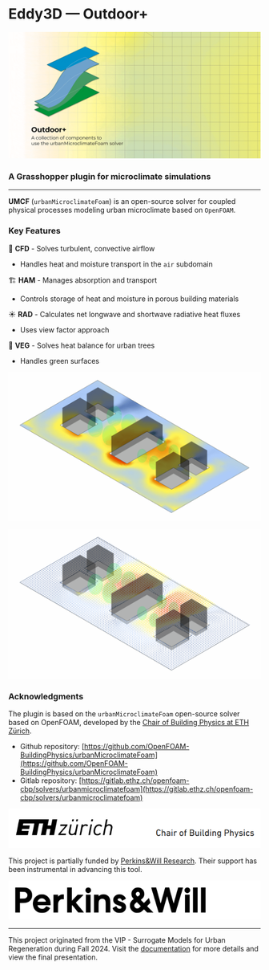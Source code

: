 # Eddy3D &mdash; Outdoor+

![UMCF](./images/outdoorplus/umcf.gif)
### A Grasshopper plugin for microclimate simulations

___

**UMCF** (`urbanMicroclimateFoam`) is an open-source solver for coupled physical processes modeling urban microclimate based on `OpenFOAM`.

### Key Features
 🌊 **CFD** - Solves turbulent, convective airflow
- Handles heat and moisture transport in the `air` subdomain

 🏗️ **HAM** - Manages absorption and transport
- Controls storage of heat and moisture in porous building materials

☀️ **RAD** - Calculates net longwave and shortwave radiative heat fluxes
- Uses view factor approach

🌳 **VEG** - Solves heat balance for urban trees
- Handles green surfaces

![Analysis&Visualization](images/outdoorplus/image38.gif)

![Analysis&Visualization](images/outdoorplus/image39.gif)

### Acknowledgments
The plugin is based on the `urbanMicroclimateFoam` open-source solver based on OpenFOAM, developed by the [Chair of Building Physics at ETH Zürich](https://carmeliet.ethz.ch/). 

- Github repository: [https://github.com/OpenFOAM-BuildingPhysics/urbanMicroclimateFoam](https://github.com/OpenFOAM-BuildingPhysics/urbanMicroclimateFoam)
- Gitlab repository: [https://gitlab.ethz.ch/openfoam-cbp/solvers/urbanmicroclimatefoam](https://gitlab.ethz.ch/openfoam-cbp/solvers/urbanmicroclimatefoam)

![ETH Zurich](./images/outdoorplus/eth.png)


This project is partially funded by [Perkins&Will Research](https://perkinswill.com/research/). Their support has been instrumental in advancing this tool.

![PW](./images/outdoorplus/PW-logo-black.png)

___


This project originated from the VIP - Surrogate Models for Urban Regeneration during Fall 2024. Visit the [documentation](https://vip-smur.github.io/24fa-microclimate-umcf/) for more details and view the final presentation.
